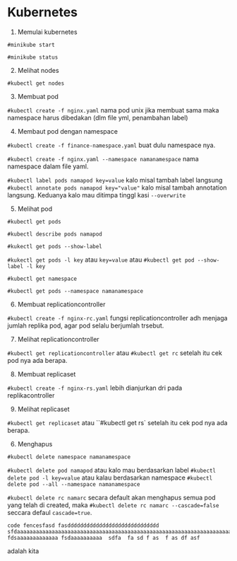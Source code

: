 # Kubernetes
1. Memulai kubernetes

`#minikube start`

`#minikube status`

2. Melihat nodes

`#kubectl get nodes`

3. Membuat pod

`#kubectl create -f nginx.yaml` nama pod unix jika membuat sama maka namespace harus dibedakan (dlm file yml, penambahan label)

4. Membaut pod dengan namespace

`#kubectl create -f finance-namespace.yaml` buat dulu namespace nya.

`#kubectl create -f nginx.yaml --namespace namanamespace` nama namespace dalam file yaml.

`#kubectl label pods namapod key=value` kalo misal tambah label langsung `#kubectl annotate pods namapod key="value"` kalo misal tambah annotation langsung. Keduanya kalo mau ditimpa tinggl kasi `--overwrite`

5. Melihat pod

`#kubectl get pods`

`#kubectl describe pods namapod`

`#kukectl get pods --show-label`

`#kukectl get pods -l key` atau `key=value` atau `#kubectl get pod --show-label -l key`

`#kubectl get namespace `

`#kubectl get pods --namespace namanamespace`

6. Membuat replicationcontroller

`#kubectl create -f nginx-rc.yaml` fungsi replicationcontroller adh menjaga jumlah replika pod, agar pod selalu berjumlah trsebut.

7. Melihat replicationcontroller

`#kubectl get replicationcontroller` atau `#kubectl get rc` setelah itu cek pod nya ada berapa.

8. Membuat replicaset

`#kubectl create -f nginx-rs.yaml` lebih dianjurkan dri pada replikacontroller

9. Melihat replicaset

`#kubectl get replicaset` atau ``#kubectl get rs` setelah itu cek pod nya ada berapa.

6. Menghapus

`#kubectl delete namespace namanamespace`

`#kubectl delete pod namapod` atau kalo mau berdasarkan label `#kubectl delete pod -l key=value` atau kalau berdasarkan namespace `#kubectl delete pod --all --namespace namanamespace`

`#kubectl delete rc namarc` secara default akan menghapus semua pod yang telah di created, maka `#kubectl delete rc namarc --cascade=false` seccara defaul `cascade=true`.

```
code fencesfasd fasddddddddddddddddddddddddddddd sfdaaaaaaaaaaaaaaaaaaaaaaaaaaaaaaaaaaaaaaaaaaaaaaaaaaaaaaaaaaaaaaaaaaaaaaaaaaaaaaaaaaaaaaaaaaa fdsaaaaaaaaaaaaa fsdaaaaaaaaaa  sdfa  fa sd f as  f as df asf
```
adalah kita
